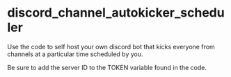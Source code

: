 # discord_channel_autokicker_scheduler

Use the code to self host your own discord bot that kicks everyone from channels at a particular time scheduled by you.

Be sure to add the server ID to the TOKEN variable found in the code.

